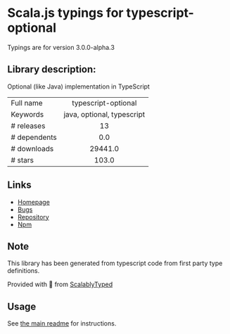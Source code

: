 
# Scala.js typings for typescript-optional

Typings are for version 3.0.0-alpha.3

## Library description:
Optional (like Java) implementation in TypeScript

|                    |                 |
| ------------------ | :-------------: |
| Full name          | typescript-optional |
| Keywords           | java, optional, typescript |
| # releases         | 13 |
| # dependents       | 0.0 |
| # downloads        | 29441.0 |
| # stars            | 103.0 |

## Links
- [Homepage](https://github.com/bromne/typescript-optional#readme)
- [Bugs](https://github.com/bromne/typescript-optional/issues)
- [Repository](https://github.com/bromne/typescript-optional)
- [Npm](https://www.npmjs.com/package/typescript-optional)
    


## Note
This library has been generated from typescript code from first party type definitions.

Provided with :purple_heart: from [ScalablyTyped](https://github.com/oyvindberg/ScalablyTyped)

## Usage
See [the main readme](../../readme.md) for instructions.


